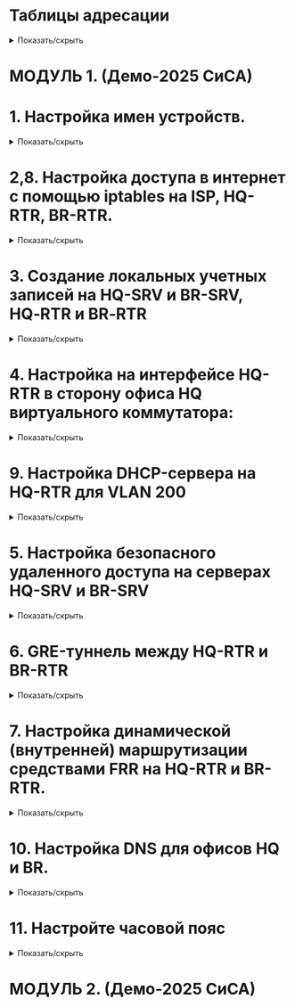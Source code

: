 # Таблицы адресации 
<details>
<summary>Показать/скрыть</summary>

# Офис HQ
Имя подсети | Количество адресов | IP адрес подсети  | Маска подсети      | Префикс маски | Диапазон адресов
----------- | ------------------ | ----------------- | ------------------ | ------------- | -------------------------------------
VLAN100     | 64                 | 192.168.100.0     | 255.255.255.192    | /26           | 192.168.100.1 - 192.168.100.62
VLAN200     | 16                 | 192.168.100.64    | 255.255.255.240    | /28           | 192.168.100.65 - 192.168.100.78
VLAN999     | 8                  | 192.168.100.80    | 255.255.255.248    | /29           | 192.168.100.81 - 192.168.100.86

# Офис BR
Имя подсети | Количество адресов | IP адрес подсети  | Маска подсети      | Префикс маски | Диапазон адресов
----------- | ------------------ | ----------------- | ------------------ | ------------- | -------------------------------------
HQ          | 32                 | 192.168.200.0     | 255.255.255.224    | /27           | 192.168.200.1 - 192.168.200.30

# Таблица адресации устройств
| Имя устройства | Интерфейс | IP-адрес          | Шлюз по умолчанию | Сеть                          |
|----------------|-----------|-------------------|-------------------|-------------------------------|
| ISP            | ens3      | DHCP              | -                 | Internet                      |
|                | ens4      | 172.16.4.1/28     | -                 | ISP_HQ-RTR                    |
|                | ens5      | 172.16.5.1/28     | -                 | ISP_BR-RTR                    |
| HQ-RTR         | ens3      | 172.16.4.2/28     | 172.16.4.1        | ISP_HQ-RTR                    |
|                | ens4      | 192.168.100.1/26  | -                 | HQ-RTR_HQ-SRV (VLAN100)       |
|                | ens5      | 192.168.100.65/28 | -                 | HQ-RTR_HQ-CLI (VLAN200)       |
|                | ens6      | 192.168.100.81/29 | -                 | VLAN999                       |
| HQ-SRV         | ens3      | 192.168.100.2/26  | 192.168.100.1     | HQ-RTR_HQ-SRV                 |
| HQ-CLI         | ens3      | DHCP              | 192.168.100.65    | HQ-RTR_HQ-CLI                 |
| BR-RTR         | ens3      | 172.16.5.2/28     | 172.16.5.1        | ISP_BR-RTR                    |
|                | ens4      | 192.168.200.1/27  | -                 | BR-RTR_BR-SRV                 |
| BR-SRV         | ens3      | 192.168.200.2/27  | 192.168.200.1     | BR-RTR_BR-SRV                 |
</details>
 
# МОДУЛЬ 1. (Демо-2025 СиСА)
# 1. Настройка имен устройств.</summary>

<details>
<summary>Показать/скрыть</summary>
 
  1.1. Изменение файла /etc/hostname
*     sudo nano /etc/hostname

*     isp.au-team.irpo
*     hq-rtr.au-team.irpo
*     hq-srv.au-team.irpo
*     hq-cli.au-team.irpo
*     br-rtr.au-team.irpo
*     br-srv.au-team.irpo

  1.2. Изменение файла /etc/hosts
  
*     sudo nano /etc/hosts

*     127.0.1.1       isp.au-team.irpo
*     127.0.1.1       hq-rtr.au-team.irpo
*     127.0.1.1       hq-srv.au-team.irpo
*     127.0.1.1       hq-cli.au-team.irpo
*     127.0.1.1       br-rtr.au-team.irpo
*     127.0.1.1       br-srv.au-team.irpo

 1.3. Задаем IP адреса сетевым интерфейсам согласно таблицы адресации, nmtui.

Настройка ISP

Internet-ISP ens3 auto
![image](https://github.com/user-attachments/assets/e012e0d8-bca7-4fe3-adcd-38017815dd89)

ISP_HQ-RTR ens4 172.16.4.1/28
![image](https://github.com/user-attachments/assets/7af6319a-6305-4a24-b929-16a23785aab2)

ISP_BR-RTR ens5 172.16.5.1/28
![image](https://github.com/user-attachments/assets/07e3d94e-56ac-418b-8c2b-aa2c48651acd)

Настройка HQ-RTR

ISP_HQ-RTR ens3 172.16.4.2/28 Шлюз 172.16.4.1 Серверы DNS 77.88.8.8
![image](https://github.com/user-attachments/assets/5e7d56e3-e297-4d39-a903-6f47030121fd)

Настройка ens4, ens5, ens6 будет произведена при настройке VLAN

Настройка HQ-SRV

HQ-RTR_HQ-SRV ens3 192.168.100.2/26 Шлюз 192.168.100.1 Серверы DNS 77.88.8.8
![image](https://github.com/user-attachments/assets/9d175cba-ea1b-4b82-82ff-760767cf0edb)

Настройка HQ-CLI

Получает IP – адрес по DHCP
![image](https://github.com/user-attachments/assets/b658b1f5-3131-4959-855f-11508b948bd7)


Настройка BR-RTR

ISP-BR-RTR ens3 172.16.5.2/28 Шлюз 172.16.5.1 Серверы DNS 77.88.8.8
![image](https://github.com/user-attachments/assets/fd020c4c-97a9-4134-b3b1-29a23fdaa1a6)

BR-RTR-BR-SRV ens4 192.168.200.1/27
![image](https://github.com/user-attachments/assets/b4d39c1d-2e3e-4525-99a9-5328e1ab0599)

Настройка BR-SRV

BR-RTR_BR-SRV ens3 192.168.200.2/27 Шлюз 192.168.200.1
![image](https://github.com/user-attachments/assets/fde2d2d3-d96d-4dfa-a8ab-54ade00a5f00)

Проверить результат настройки IP-адресов можно с помощью команд:

*     ip –c a
*     ip –c –br a

1.4 Маршрутизация транзитных IP-пакетов

Включить пересылку пакетов между интерфейсами на ISP, HQ-RTR, BR-RTR.
*     nano /etc/sysctl.conf
net.ipv4.ip_forward=1
*     sysctl -p
</details>


# 2,8. Настройка доступа в интернет с помощью iptables на ISP, HQ-RTR, BR-RTR.
<details>
<summary>Показать/скрыть</summary>

*     iptables -t nat -A POSTROUTING -o ens3 -j MASQUERADE

Сохранение iptables‑правил

*     apt update

*     apt install iptables-persistent

Если впоследствии потребуется сохранить изменённые правила:

*     sudo iptables-save | sudo tee /etc/iptables/rules.v4

Проверка iptables‑правил:

*     sudo iptables -t nat -L -n -v
</details>

# 3. Создание локальных учетных записей на HQ-SRV и BR-SRV, HQ‑RTR и BR‑RTR
<details>
<summary>Показать/скрыть</summary>
 
Создание локальных учетных записей на серверах HQ-SRV и BR-SRV.

*     sudo useradd sshuser -u 1010 -U
*     sudo passwd sshuser
*     P@ssw0rd

Предоставление прав sudo без запроса пароля

*     sudo usermod -aG sudo sshuser

*     sudo visudo

*     sshuser ALL=(ALL) NOPASSWD: ALL

Выполняем вход под пользователем sshuser и выполняем sudo -i

Создание пользователя net_admin на маршрутизаторах HQ‑RTR и BR‑RTR

*     sudo useradd net_admin -U

*     sudo passwd net_admin

*     P@$$word

Предоставление привилегий sudo без запроса пароля

*     sudo usermod -aG sudo net_admin

*     sudo visudo

*     net_admin ALL=(ALL) NOPASSWD: ALL
</details>

# 4. Настройка на интерфейсе HQ-RTR в сторону офиса HQ виртуального коммутатора:
<details>
<summary>Показать/скрыть</summary>
 
4.1. Установка необходимых пакетов

*     sudo apt update

*     sudo apt install -y openvswitch-switch isc-dhcp-server

4.2. Запуск и автозапуск службы Open vSwitch

*     sudo systemctl enable --now openvswitch-switch

4.3. Создание виртуального коммутатора (моста) и настройка VLAN

*     sudo ovs-vsctl add-br hq-sw

Добавляем физические интерфейсы с VLAN-тегированием:

*     sudo ovs-vsctl add-port hq-sw ens4 tag=100

*     sudo ovs-vsctl add-port hq-sw ens5 tag=200

*     sudo ovs-vsctl add-port hq-sw ens6 tag=999

4.4. Добавление внутренних портов (internal) для управления VLAN

*     sudo ovs-vsctl add-port hq-sw vlan100 tag=100 -- set interface vlan100 type=internal

*     sudo ovs-vsctl add-port hq-sw vlan200 tag=200 -- set interface vlan200 type=internal

*     sudo ovs-vsctl add-port hq-sw vlan999 tag=999 -- set interface vlan999 type=internal

4.5. Включение моста и внутренних интерфейсов

*     sudo ip link set hq-sw up

*     sudo ip link set vlan100 up

*     sudo ip link set vlan200 up

*     sudo ip link set vlan999 up

4.6. Назначение IP-адресов внутренним портам

*     sudo ip addr add 192.168.100.1/26 dev vlan100

*     sudo ip addr add 192.168.100.65/28 dev vlan200

*     sudo ip addr add 192.168.100.81/29 dev vlan999

4.7. Автоматизация сохранения настроек Open vSwitch после перезагрузки
   
Скрипт восстановления конфигурации
*     cd /usr/local/sbin
*     wget https://raw.githubusercontent.com/kir450/D/main/ovs-persistent.sh

Сохраните файл и сделайте его исполняемым:

*     sudo chmod +x ovs-persistent.sh

Создание systemd‑сервиса

*     cd /etc/systemd/system

*     wget https://raw.githubusercontent.com/kir450/D/main/ovs-persistent.service

Сохраните файл, затем выполните:

*     sudo systemctl daemon-reload

*     sudo systemctl enable ovs-persistent.service

*     sudo systemctl start ovs-persistent.service

Теперь при каждой загрузке системы скрипт автоматически восстановит нужную конфигурацию.
</details>

# 9. Настройка DHCP-сервера на HQ-RTR для VLAN 200
<details>
<summary>Показать/скрыть</summary>
 
Указание интерфейса для DHCP

*     sudo nano /etc/default/isc-dhcp-server

INTERFACES="vlan200"

Конфигурация файла dhcpd.conf

*     sudo nano /etc/dhcp/dhcpd.conf

*     subnet 192.168.100.64 netmask 255.255.255.240 {
          range 192.168.100.66 192.168.100.78;
          option routers 192.168.100.65; 
          option subnet-mask 255.255.255.240;
          option domain-name-servers 77.88.8.8 ;
          option broadcast-address 192.168.100.79;
          default-lease-time 600;
          max-lease-time 7200;
      }

Перезапуск DHCP-сервера

*     sudo systemctl restart isc-dhcp-server

Автозапуск сервиса isc-dhcp-server

*     sudo systemctl enable isc-dhcp-server
</details>

# 5. Настройка безопасного удаленного доступа на серверах HQ-SRV и BR-SRV
<details>
<summary>Показать/скрыть</summary>
 
Редактирование файла конфигурации SSH

*     sudo nano /etc/ssh/sshd_config

Заменить порт по умолчанию:

Port 2024

Ограничение количества попыток авторизации:

MaxAuthTries 2

Настройка баннера:

Banner /etc/ssh-banner

*     /etc/ssh-banner

*     sudo nano /etc/ssh-banner
  
Впишите строку:
  
    ********************************************
    *                                          *
    *          Authorized access only          *
    *                                          *
    ********************************************
    
Разрешение подключения только для пользователя sshuser:

*     AllowUsers sshuser

Перезапуск SSH-сервера

*     sudo systemctl restart sshd


Проверка настроек:

С другого устройства (например, с HQ‑CLI) выполните подключение к серверу по порту 2024:

ssh -p 2024 sshuser@192.168.100.2
</details>

# 6. GRE-туннель между HQ-RTR и BR-RTR
<details>
<summary>Показать/скрыть</summary>
 
Настройка HQ-RT, nmtui
![image](https://github.com/user-attachments/assets/91dae2e8-518d-46cd-ba7d-78894d895776)


Для корректной работы протокола динамической маршрутизации требуется увеличить параметр TTL на интерфейсе туннеля:

*     nmcli connection modify tun1 ip-tunnel.ttl 64

Активируем (перезагружаем) интерфейс tun1

Настройка BR-RTR
![image](https://github.com/user-attachments/assets/bf1c59f4-6f7d-4082-976e-6d4f4c0401b4)
</details>

# 7. Настройка динамической (внутренней) маршрутизации средствами FRR на HQ-RTR и BR-RTR.
<details>
<summary>Показать/скрыть</summary>
 
*     apt update && apt install -y frr

*     sed -i 's/ospfd=no/ospfd=yes/' /etc/frr/daemons

Заменить содержимое /etc/frr/frr.conf на HQ-RTR:

    frr version 7.5.1
    frr defaults traditional
    hostname br-rtr.au-team.irpo
    log syslog informational
    no ipv6 forwarding
    service integrated-vtysh-config
    !
    interface tun1
    ip ospf authentication message-digest
    ip ospf message-digest-key 1 md5 Test123
    !
    router ospf
    network 10.10.0.0/30 area 0
    network 192.168.200.0/27 area 0
    area 0 authentication message-digest
    !
    line vty
    !

Заменить содержимое /etc/frr/frr.conf на BR-RTR:

    frr version 7.5.1
    frr defaults traditional
    hostname hq-rtr.au-team.irpo
    log syslog informational
    no ipv6 forwarding
    service integrated-vtysh-config
    !
    interface tun1
    ip ospf authentication message-digest
    ip ospf message-digest-key 1 md5 Test123
    !
    router ospf
    network 10.10.0.0/30 area 0
    network 192.168.100.0/26 area 0
    network 192.168.100.64/28 area 0
    area 0 authentication message-digest
    !
    line vty
    !


Перезагрузка:
*     systemctl restart frr

Проверка:     
*     vtysh -c "show ip ospf neighbor"
*     vtysh -c "show ip route"

Просмотр текущей конфигурации:

*     vtysh -c "show running-config"
</details>

# 10. Настройка DNS для офисов HQ и BR.
<details>
<summary>Показать/скрыть</summary>

1. Установка необходимых пакетов
   
1.1. Обновите список пакетов и установите bind9, bind9utils, dnsutils:

*     sudo apt update
*     sudo apt install -y bind9 bind9utils dnsutils

2. Настройка глобальных опций BIND
   
2.1. Откройте и отредактируйте файл /etc/bind/named.conf.options:

*     sudo nano /etc/bind/named.conf.options
  
2.2. Пример содержимого:

    options {
        directory "/var/cache/bind";

        recursion yes;

        forwarders {
             77.88.8.8;
             8.8.8.8;
        };

        dnssec-validation no;

        listen-on port 53 { 
             127.0.0.1; 
             192.168.100.0/26; 
             192.168.100.64/28; 
             192.168.200.0/27; 
        };
        listen-on-v6 { none; };

        allow-query { any; };

        auth-nxdomain no;
    };


  3. Настройка зон (прямая и обратная)
     
3.1. Определение зон в named.conf.local

*     sudo nano /etc/bind/named.conf.local
  
Добавьте определения для прямой зоны au-team.irpo и обратной зоны (192.168.100.x):

    // Прямая зона для домена au-team.irpo
    zone "au-team.irpo" {
        type master;
        file "/etc/bind/master/au-team.db";
    };

    // Обратная зона для 192.168.100.x
    zone "100.168.192.in-addr.arpa" {
        type master;
        file "/etc/bind/master/au-team_rev.db";
    };

Сохраните изменения.

3.2. Создание каталога для файлов зон

*     sudo mkdir -p /etc/bind/master

3.3. Прямая зона: au-team.db

Создайте файл зоны, например, скопировав шаблон:

*     sudo cp /etc/bind/db.local /etc/bind/master/au-team.db
*     sudo nano /etc/bind/master/au-team.db

Пример содержимого (au-team.db):

    $TTL 1D
    @       IN      SOA     au-team.irpo. root.au-team.irpo. (
                            0       ; Serial
                            1D      ; Refresh
                            1H      ; Retry
                            1W      ; Expire
                            3H )    ; Minimum


    @       IN      NS      au-team.irpo.
    au-team.irpo.   IN      A       192.168.100.2
    hq-rtr          IN      A       192.168.100.1
    hq-srv          IN      A       192.168.100.2
    hq-cli          IN      A       192.168.100.66
    br-rtr          IN      A       192.168.200.1
    br-srv          IN      A       192.168.200.2
    wiki            IN      CNAME   hq-rtr.au-team.irpo.
    moodle          IN      CNAME   hq-rtr.au-team.irpo.

Сохраните файл.

3.4. Обратная зона: au-team_rev.db

Создайте (или скопируйте) файл:

*     sudo cp /etc/bind/db.127 /etc/bind/master/au-team_rev.db
*     sudo nano /etc/bind/master/au-team_rev.db

Пример содержимого (au-team_rev.db):

    $TTL 1D
    @       IN      SOA     au-team.irpo. root.au-team.irpo. (
                            0       ; Serial
                            1D      ; Refresh
                            1H      ; Retry
                            1W      ; Expire
                            3H )    ; Minimum

    @       IN      NS      au-team.irpo.
    1       IN      PTR     hq-rtr.au-team.irpo.
    2       IN      PTR     hq-srv.au-team.irpo.
    66      IN      PTR     hq-cli.au-team.irpo.



3.5. Права и владельцы

*     sudo chown -R bind:bind /etc/bind/master
*     sudo chmod 0640 /etc/bind/master/*

4.1. Проверка синтаксиса и перезапуск

*     sudo named-checkconf

Если нет ошибок, команда не выведет ничего.

Проверка зон:

*     sudo named-checkzone au-team.irpo /etc/bind/master/au-team.db
*     sudo named-checkzone 100.168.192.in-addr.arpa /etc/bind/master/au-team_rev.db

Перезапуск BIND9:

*     sudo systemctl restart bind9
*     sudo systemctl enable bind9

5. Настройка клиентов

5.1. HQ‑SRV (DNS-сервер)

Убедитесь, что сам HQ‑SRV использует свой IP как DNS-сервер (192.168.100.2).
![image](https://github.com/user-attachments/assets/1a65eafc-0233-4a9c-bca2-349770dd8074)

5.2. BR‑SRV

Укажите в настройках сетевого интерфейса (через nmtui), что DNS-сервер – 192.168.100.2.
![image](https://github.com/user-attachments/assets/84a4ef15-5927-44ed-9b55-a98fcca0ff50)

5.3. HQ‑CLI

Если HQ‑CLI получает адреса по DHCP, настройте DHCP-сервер так, чтобы он выдавал 192.168.100.2 в качестве DNS.
![image](https://github.com/user-attachments/assets/ff16bef4-8d39-42c5-8732-dc7f0e00df4c)


6. Тестирование
   
Проверяем работу DNS на HQ-SRV с BR-SRV с помощью команды host

*     ping -c4 au-team.irpo

Прямая зона

*     host hq-rtr.au-team.irpo
      host br-rtr.au-team.irpo
      host hq-srv.au-team.irpo
      host hq-cli.au-team.irpo
      host br-srv.au-team.irpo
      host moodle.au-team.irpo
      host wiki.au-team.irpo

Обратная зона

*     host 192.168.100.1
      host 192.168.100.2
      host 192.168.100.66

Проверка работоспособности DNS с помощью nslookup

*     apt update && apt install dnsutils

*     nslookup hq-rtr.au-team.irpo
      nslookup wiki.au-team.irpo

*     nslookup 192.168.100.2
      nslookup 192.168.100.66

*     ping hq-cli.au-team.irpo
      ping hq-rtr.au-team.irpo
      ping wiki.au-team.irpo
</details>

# 11. Настройте часовой пояс
<details>
<summary>Показать/скрыть</summary>
 
Настроим Московский часовой пояс (UTC +3):

*     timedatectl set-timezone Europe/Moscow

Проверка:

*     timedatectl
  
Список доступных часовых поясов можно посмотреть командой

*     ls /usr/share/zoneinfo/

Посмотреть список регионов и городов

*     ls /usr/share/zoneinfo/Europe/

Для изменения даты и времени используется команда:

timedatectl set-time "<дата> <время>

*     timedatectl set-time "2024-01-01 00:00:00"
</details>


# МОДУЛЬ 2. (Демо-2025 СиСА)
